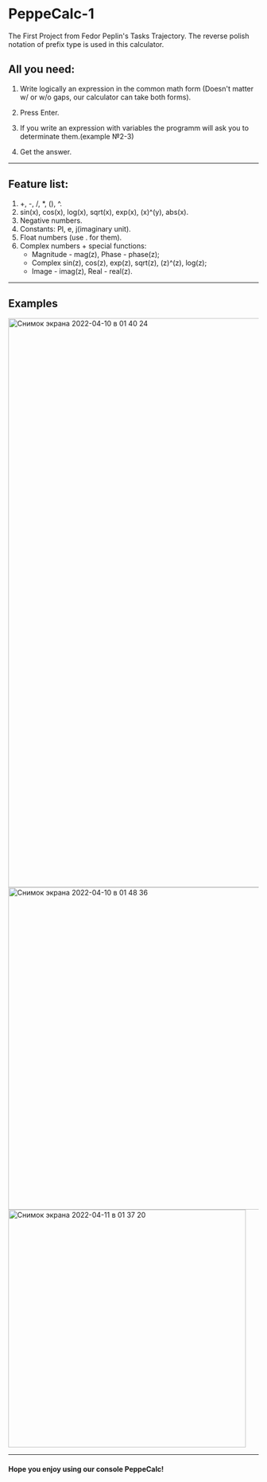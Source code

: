 # PeppeCalc-1
The First Project from Fedor Peplin's Tasks Trajectory.
The reverse polish notation of prefix type is used in this calculator.

## All you need:
1) Write logically an expression in the common math form (Doesn't matter w/ or w/o gaps, our calculator can take both forms).

2) Press Enter.

3) If you write an expression with variables the programm will ask you to determinate them.(example №2-3)

4) Get the answer.
---
## Feature list:

1) +, -, /, *, (), ^.
2) sin(x), cos(x), log(x), sqrt(x), exp(x), (x)^(y), abs(x).
3) Negative numbers.
4) Constants: PI, e, j(imaginary unit).
5) Float numbers (use . for them).
6) Complex numbers + special functions:
   - Magnitude - mag(z), Phase - phase(z);
   - Complex sin(z), cos(z), exp(z), sqrt(z), (z)^(z), log(z);
   - Image - imag(z), Real - real(z).
---
## Examples
<img width="1144" alt="Снимок экрана 2022-04-10 в 01 40 24" src="https://user-images.githubusercontent.com/100523204/162593850-fdbe2a32-ce56-42e2-8e52-97bac19aeefb.png">

<img width="648" alt="Снимок экрана 2022-04-10 в 01 48 36" src="https://user-images.githubusercontent.com/100523204/162594049-50fb5bf8-2776-4a5f-87c7-6c2e8e29b0ce.png">

<img width="478" alt="Снимок экрана 2022-04-11 в 01 37 20" src="https://user-images.githubusercontent.com/100523204/162642870-90ba7461-2444-4609-98e7-d35f2df6cb3a.png">

---
#### Hope you enjoy using our console PeppeCalc!
